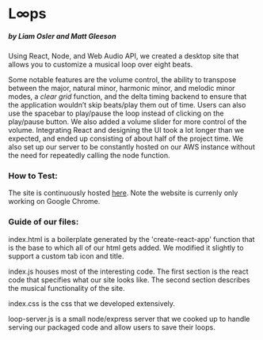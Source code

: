 # L∞ps
##### by Liam Osler and Matt Gleeson

Using React, Node, and Web Audio API, we created a desktop site that allows you to customize a musical loop over eight beats.

Some notable features are the volume control, the ability to transpose between the major, natural minor, harmonic minor, and melodic minor modes, a _clear grid_ function, and the delta timing backend to ensure that the application wouldn’t skip beats/play them out of time. Users can also use the spacebar to play/pause the loop instead of clicking on the play/pause button. We also added a volume slider for more control of the volume. Integrating React and designing the UI took a lot longer than we expected, and ended up consisting of about half of the project time. We also set up our server to be constantly hosted on our AWS instance without the need for repeatedly calling the node function.

### How to Test:

The site is continuously hosted [here](http://ec2-18-216-160-244.us-east-2.compute.amazonaws.com:3456/). Note the website is currenly only working on Google Chrome.

### Guide of our files:

index.html is a boilerplate generated by the 'create-react-app' function that is the base to which all of our html gets added. We modified it slightly to support a custom tab icon and title.

index.js houses most of the interesting code. The first section is the react code that specifies what our site looks like. The second section describes the musical functionality of the site.

index.css is the css that we developed extensively.

loop-server.js is a small node/express server that we cooked up to handle serving our packaged code and allow users to save their loops.
